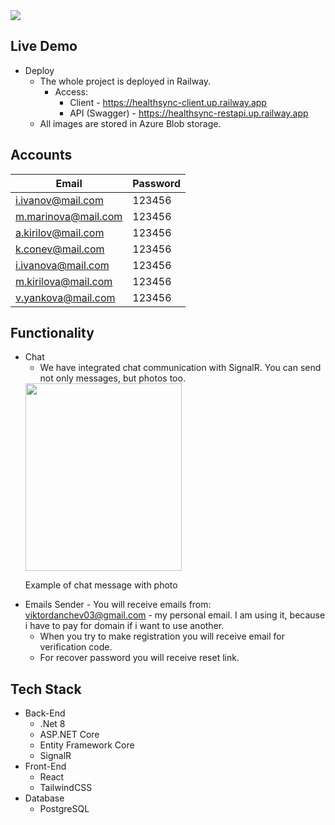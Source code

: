<img src="https://capsule-render.vercel.app/api?type=waving&height=300&color=01bfa5&text=HealthSync&section=header&reversal=false&textBg=false&fontAlignY=35&fontColor=ffffff"/>

## Live Demo
- Deploy
  - The whole project is deployed in Railway.
    - Access:
       - Client - https://healthsync-client.up.railway.app
       - API (Swagger) - https://healthsync-restapi.up.railway.app
  - All images are stored in Azure Blob storage.

## Accounts
| Email | Password |
|-------|----------|
| i.ivanov@mail.com | 123456 |
| m.marinova@mail.com | 123456 |
| a.kirilov@mail.com | 123456 |
| k.conev@mail.com | 123456 |
| i.ivanova@mail.com | 123456 |
| m.kirilova@mail.com | 123456 |
| v.yankova@mail.com | 123456 |

## Functionality
- Chat
  - We have integrated chat communication with SignalR. You can send not only messages, but photos too.
   <div>
    <img src="https://github.com/user-attachments/assets/a2f723b7-df45-4297-bcbe-88ae32388840" width="250" height="300"><br>
    <p>Example of chat message with photo</p>
   </div>
- Emails Sender - You will receive emails from: viktordanchev03@gmail.com - my personal email. I am using it, because i have to pay for domain if i want to use another.
  - When you try to make registration you will receive email for verification code.
  - For recover password you will receive reset link.

## Tech Stack
- Back-End
  - .Net 8
  - ASP.NET Core
  - Entity Framework Core
  - SignalR
- Front-End
   - React
   - TailwindCSS
- Database
   - PostgreSQL
